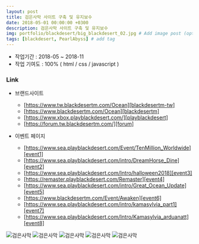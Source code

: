 ```yaml
---
layout: post
title: 검은사막 사이트 구축 및 유지보수
date: 2018-05-01 00:00:00 +0300
description: 검은사막 사이트 구축 및 유지보수
img: portfolio/blackdesert/big_blackdesert_02.jpg # Add image post (optional)
tags: [blackdesert, PearlAbyss] # add tag
---
```


- 작업기간 : 2018-05 ~ 2018-11
- 작업 기여도 : 100% ( html / css / javascript )

### Link

- 브랜드사이트
  + [https://www.tw.blackdesertm.com/Ocean][blackdesertm-tw]
  + [https://www.blackdesertm.com/Ocean][blackdesertm]
  + [https://www.xbox.playblackdesert.com/][playblackdesert]
  + [https://forum.tw.blackdesertm.com/][forum]

- 이벤트 페이지
  + [https://www.sea.playblackdesert.com/Event/TenMillion_Worldwide][event1]
  + [https://www.sea.playblackdesert.com/intro/DreamHorse_Dine][event2]
  + [https://www.sea.playblackdesert.com/Intro/halloween2018][event3]
  + [https://remaster.playblackdesert.com/Remaster][event4]
  + [https://www.sea.playblackdesert.com/intro/Great_Ocean_Update][event5]
  + [https://www.blackdesertm.com/Event/Awaken][event6]
  + [https://www.sea.playblackdesert.com/intro/kamasylvia_part1][event7]
  + [https://www.sea.playblackdesert.com/Intro/Kamasylvia_arduanatt][event8]


![검은사막]({{site.baseurl}}/assets/img/portfolio/blackdesert/big_blackdesert_03.jpg)
![검은사막]({{site.baseurl}}/assets/img/portfolio/blackdesert/big_blackdesert_04.jpg)
![검은사막]({{site.baseurl}}/assets/img/portfolio/blackdesert/big_blackdesert_05.jpg)
![검은사막]({{site.baseurl}}/assets/img/portfolio/blackdesert/big_blackdesert_06.jpg)
![검은사막]({{site.baseurl}}/assets/img/portfolio/blackdesert/big_blackdesert_07.jpg)


[blackdesertm-tw]: https://www.tw.blackdesertm.com/Ocean
[blackdesertm]: https://www.blackdesertm.com/Ocean
[playblackdesert]: https://www.xbox.playblackdesert.com/
[forum]: https://forum.tw.blackdesertm.com/
[event1]: https://www.sea.playblackdesert.com/Event/TenMillion_Worldwide
[event2]: https://www.sea.playblackdesert.com/intro/DreamHorse_Dine
[event3]: https://www.sea.playblackdesert.com/Intro/halloween2018
[event4]: https://remaster.playblackdesert.com/Remaster
[event5]: https://www.sea.playblackdesert.com/intro/Great_Ocean_Update
[event6]: https://www.blackdesertm.com/Event/Awaken
[event7]: https://www.sea.playblackdesert.com/intro/kamasylvia_part1
[event8]: https://www.sea.playblackdesert.com/Intro/Kamasylvia_arduanatt